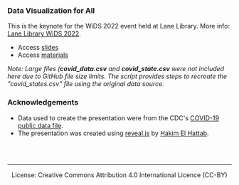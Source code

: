 
### Data Visualization for All

This is the keynote for the WiDS 2022 event held at Lane Library. More info: [Lane Library WiDS 2022](https://laneblog.stanford.edu/2022/05/11/women-in-data-science-lane-medical-library-virtual-conference-2/).

- Access [slides](https://pow123.github.io/wids_2022)
- Access [materials](https://github.com/pow123/wids_2022/materials)

*Note: Large files (**covid_data.csv** and **covid_state.csv** were not included here due to GitHub file size limits. The script provides steps to recreate the "covid_states.csv" file using the original data source.*

### Acknowledgements
- Data used to create the presentation were from the CDC's [COVID-19 public data file](https://data.cdc.gov/Case-Surveillance/COVID-19-Case-Surveillance-Public-Use-Data-with-Ge/n8mc-b4w4/data).
- The presentation was created using [reveal.js](https://reveal.js/) by [Hakim El Hattab](https://hakim.se).

<br>
<br>

--- 
<div align="center">
 License: Creative Commons Attribution 4.0 International Licence (CC-BY)
</div>
